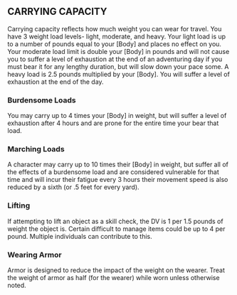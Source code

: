 ## CARRYING CAPACITY
Carrying capacity reflects how much weight you can wear for travel. You have 3 weight load levels- light, moderate, and heavy. Your light load is up to a number of pounds equal to your [Body] and places no effect on you. Your moderate load limit is double your [Body] in pounds and will not cause you to suffer a level of exhaustion at the end of an adventuring day if you must bear it for any lengthy duration, but will slow down your pace some. A heavy load is 2.5 pounds multiplied by your [Body]. You will suffer a level of exhaustion at the end of the day.

### Burdensome Loads
You may carry up to 4 times your [Body] in weight, but will suffer a level of exhaustion after 4 hours and are prone for the entire time your bear that load.

### Marching Loads
A character may carry up to 10 times their [Body] in weight, but suffer all of the effects of a burdensome load and are considered vulnerable for that time and will incur their fatigue every 3 hours their movement speed is also reduced by a sixth (or .5 feet for every yard).

### Lifting
If attempting to lift an object as a skill check, the DV is 1 per 1.5 pounds of weight the object is. Certain difficult to manage items could be up to 4 per pound. Multiple individuals can contribute to this.

### Wearing Armor
Armor is designed to reduce the impact of the weight on the wearer. Treat the weight of armor as half (for the wearer) while worn unless otherwise noted.
